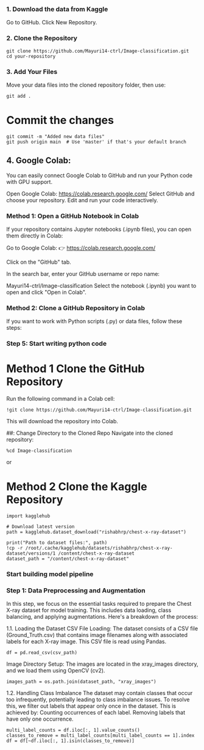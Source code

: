 ### 1. Download the data from Kaggle
Go to GitHub.
Click New Repository.

### 2. Clone the Repository
```
git clone https://github.com/Mayuri14-ctrl/Image-classification.git 
cd your-repository
```
### 3. Add Your Files
Move your data files into the cloned repository folder, then use:
```
git add .
```
# Commit the changes
```
git commit -m "Added new data files"
git push origin main  # Use 'master' if that's your default branch
```

## 4. Google Colab:
You can easily connect Google Colab to GitHub and run your Python code with GPU support.

Open Google Colab: https://colab.research.google.com/
Select GitHub and choose your repository.
Edit and run your code interactively.

### Method 1: Open a GitHub Notebook in Colab
If your repository contains Jupyter notebooks (.ipynb files), you can open them directly in Colab:

Go to Google Colab:
👉 https://colab.research.google.com/

Click on the "GitHub" tab.

In the search bar, enter your GitHub username or repo name:

Mayuri14-ctrl/Image-classification
Select the notebook (.ipynb) you want to open and click "Open in Colab".

### Method 2: Clone a GitHub Repository in Colab
If you want to work with Python scripts (.py) or data files, follow these steps:

### Step 5: Start writing python code 
# Method 1 Clone the GitHub Repository
Run the following command in a Colab cell:

```
!git clone https://github.com/Mayuri14-ctrl/Image-classification.git
```
This will download the repository into Colab.

##: Change Directory to the Cloned Repo
Navigate into the cloned repository:
```
%cd Image-classification
```
or 
# Method 2 Clone the Kaggle Repository
```
import kagglehub

# Download latest version
path = kagglehub.dataset_download("rishabhrp/chest-x-ray-dataset")

print("Path to dataset files:", path)
!cp -r /root/.cache/kagglehub/datasets/rishabhrp/chest-x-ray-dataset/versions/1 /content/chest-x-ray-dataset
dataset_path = "/content/chest-x-ray-dataset"
```
### Start building model pipeline
### Step 1: Data Preprocessing and Augmentation
In this step, we focus on the essential tasks required to prepare the Chest X-ray dataset for model training. This includes data loading, class balancing, and applying augmentations. Here's a breakdown of the process:

1.1. Loading the Dataset
CSV File Loading: The dataset consists of a CSV file (Ground_Truth.csv) that contains image filenames along with associated labels for each X-ray image. This CSV file is read using Pandas.
```
df = pd.read_csv(csv_path)
```
Image Directory Setup: The images are located in the xray_images directory, and we load them using OpenCV (cv2).

```
images_path = os.path.join(dataset_path, "xray_images")
```
1.2. Handling Class Imbalance
The dataset may contain classes that occur too infrequently, potentially leading to class imbalance issues. To resolve this, we filter out labels that appear only once in the dataset. This is achieved by:
Counting occurrences of each label.
Removing labels that have only one occurrence.
```
multi_label_counts = df.iloc[:, 1].value_counts()
classes_to_remove = multi_label_counts[multi_label_counts == 1].index
df = df[~df.iloc[:, 1].isin(classes_to_remove)]
```





